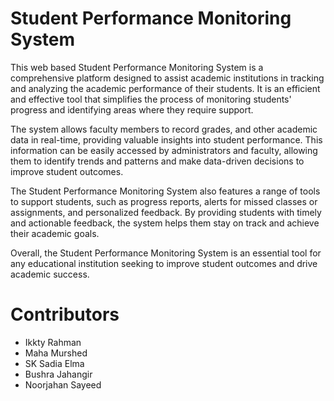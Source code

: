 # Student Performance Monitoring System
This web based Student Performance Monitoring System is a comprehensive platform designed to assist academic institutions in tracking and analyzing the academic performance of their students. It is an efficient and effective tool that simplifies the process of monitoring students' progress and identifying areas where they require support.

The system allows faculty members to record grades, and other academic data in real-time, providing valuable insights into student performance. This information can be easily accessed by administrators and faculty, allowing them to identify trends and patterns and make data-driven decisions to improve student outcomes.

The Student Performance Monitoring System also features a range of tools to support students, such as progress reports, alerts for missed classes or assignments, and personalized feedback. By providing students with timely and actionable feedback, the system helps them stay on track and achieve their academic goals.

Overall, the Student Performance Monitoring System is an essential tool for any educational institution seeking to improve student outcomes and drive academic success.

# Contributors
+ Ikkty Rahman
+ Maha Murshed
+ SK Sadia Elma
+ Bushra Jahangir
+ Noorjahan Sayeed
